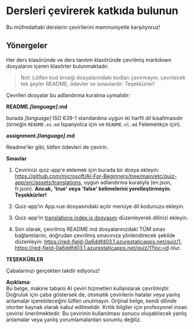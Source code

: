 # Dersleri çevirerek katkıda bulunun

Bu müfredattaki derslerin çevirilerini memnuniyetle karşılıyoruz!

## Yönergeler

Her ders klasöründe ve ders tanıtım klasöründe çevrilmiş markdown dosyalarını içeren klasörler bulunmaktadır.

> Not: Lütfen kod örneği dosyalarındaki kodları çevirmeyin; çevrilecek tek şeyler README, ödevler ve sınavlardır. Teşekkürler!

Çevrilen dosyalar bu adlandırma kuralına uymalıdır:

**README._[language]_.md**

burada _[language]_ ISO 639-1 standardına uygun iki harfli dil kısaltmasıdır (örneğin `README.es.md` İspanyolca için ve `README.nl.md` Felemenkçe için).

**assignment._[language]_.md**

Readme'ler gibi, lütfen ödevleri de çevirin.

**Sınavlar**

1. Çevirinizi quiz-app'e eklemek için burada bir dosya ekleyin: https://github.com/microsoft/AI-For-Beginners/tree/main/etc/quiz-app/src/assets/translations, uygun adlandırma kuralıyla (en.json, fr.json). **Ancak, 'true' veya 'false' kelimelerini yerelleştirmeyin. Teşekkürler!**

2. Quiz-app'in App.vue dosyasındaki açılır menüye dil kodunuzu ekleyin.

3. Quiz-app'in [translations index.js dosyasını](https://github.com/microsoft/AI-For-Beginners/blob/main/etc/quiz-app/src/assets/translations/index.js) düzenleyerek dilinizi ekleyin.

4. Son olarak, çevrilmiş README.md dosyalarınızdaki TÜM sınav bağlantılarını, doğrudan çevrilmiş sınavınıza yönlendirecek şekilde düzenleyin: https://red-field-0a6ddfd03.1.azurestaticapps.net/quiz/1, https://red-field-0a6ddfd03.1.azurestaticapps.net/quiz/1?loc=id olur.

**TEŞEKKÜRLER**

Çabalarınızı gerçekten takdir ediyoruz!

**Açıklama**:  
Bu belge, makine tabanlı AI çeviri hizmetleri kullanılarak çevrilmiştir. Doğruluk için çaba göstersek de, otomatik çevirilerin hatalar veya yanlış anlamalar içerebileceğini lütfen unutmayın. Orijinal belge, kendi dilinde otoriter kaynak olarak kabul edilmelidir. Kritik bilgiler için profesyonel insan çevirisi önerilmektedir. Bu çevirinin kullanılması sonucu oluşabilecek yanlış anlamalar veya yanlış yorumlamalardan sorumlu değiliz.